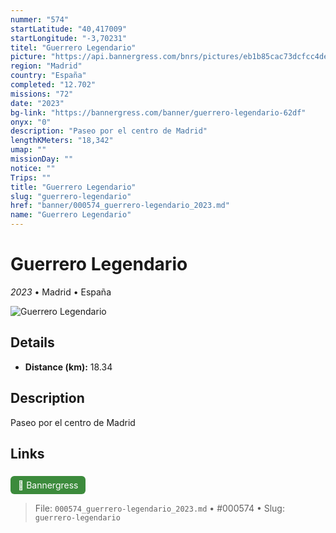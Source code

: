 ```yaml
---
nummer: "574"
startLatitude: "40,417009"
startLongitude: "-3,70231"
titel: "Guerrero Legendario"
picture: "https://api.bannergress.com/bnrs/pictures/eb1b85cac73dcfcc4de21edf4c16aee3"
region: "Madrid"
country: "España"
completed: "12.702"
missions: "72"
date: "2023"
bg-link: "https://bannergress.com/banner/guerrero-legendario-62df"
onyx: "0"
description: "Paseo por el centro de Madrid"
lengthKMeters: "18,342"
umap: ""
missionDay: ""
notice: ""
Trips: ""
title: "Guerrero Legendario"
slug: "guerrero-legendario"
href: "banner/000574_guerrero-legendario_2023.md"
name: "Guerrero Legendario"
---
```

# Guerrero Legendario

*2023* • Madrid • España

![Guerrero Legendario](https://api.bannergress.com/bnrs/pictures/eb1b85cac73dcfcc4de21edf4c16aee3)



## Details
- **Distance (km):** 18.34






## Description
Paseo por el centro de Madrid



## Links
<a href="https://bannergress.com/banner/guerrero-legendario-62df" style="display:inline-block;margin:6px 8px 0 0;padding:6px 12px;background:#3c8b3c;color:#fff;text-decoration:none;border-radius:6px;">🔗 Bannergress</a>




> File: `000574_guerrero-legendario_2023.md` • #000574 • Slug: `guerrero-legendario`
